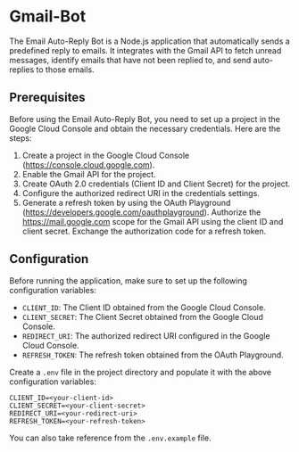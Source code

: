 # Gmail-Bot

The Email Auto-Reply Bot is a Node.js application that automatically sends a predefined reply to emails. It integrates with the Gmail API to fetch unread messages, identify emails that have not been replied to, and send auto-replies to those emails.

## Prerequisites

Before using the Email Auto-Reply Bot, you need to set up a project in the Google Cloud Console and obtain the necessary credentials. Here are the steps:

1. Create a project in the Google Cloud Console (https://console.cloud.google.com).
2. Enable the Gmail API for the project.
3. Create OAuth 2.0 credentials (Client ID and Client Secret) for the project.
4. Configure the authorized redirect URI in the credentials settings.
5. Generate a refresh token by using the OAuth Playground (https://developers.google.com/oauthplayground). Authorize the https://mail.google.com scope for the Gmail API using the client ID and client secret. Exchange the authorization code for a refresh token.

## Configuration

Before running the application, make sure to set up the following configuration variables:

- `CLIENT_ID`: The Client ID obtained from the Google Cloud Console.
- `CLIENT_SECRET`: The Client Secret obtained from the Google Cloud Console.
- `REDIRECT_URI`: The authorized redirect URI configured in the Google Cloud Console.
- `REFRESH_TOKEN`: The refresh token obtained from the OAuth Playground.

Create a `.env` file in the project directory and populate it with the above configuration variables:

```
CLIENT_ID=<your-client-id>
CLIENT_SECRET=<your-client-secret>
REDIRECT_URI=<your-redirect-uri>
REFRESH_TOKEN=<your-refresh-token>
```
You can also take reference from the `.env.example` file.
